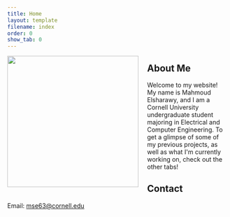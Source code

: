 ```yaml
---
title: Home
layout: template
filename: index
order: 0
show_tab: 0
--- 
```



<p>
<img src = "Mahmoud.jpg" style="width:300px;float:left;margin-right:20px">
<h2>About Me</h2>
Welcome to my website! My name is Mahmoud Elsharawy, and I am a Cornell University undergraduate student majoring in Electrical and Computer Engineering. To get a glimpse of some of my previous projects, as well as what I'm currently working on, check out the other tabs!
</p>

## Contact
Email: mse63@cornell.edu
